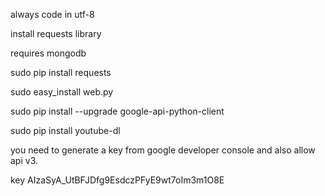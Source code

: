 always code in utf-8

install requests library

requires mongodb

sudo pip install requests

sudo easy_install web.py

sudo pip install --upgrade google-api-python-client

sudo pip install youtube-dl


you need to generate a key from google developer console and also allow api v3.

key AIzaSyA_UtBFJDfg9EsdczPFyE9wt7oIm3m1O8E